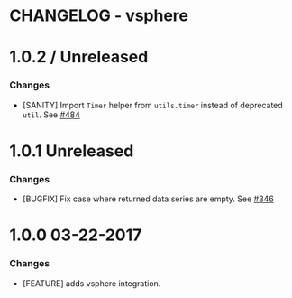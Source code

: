 # CHANGELOG - vsphere

1.0.2 / Unreleased
==================

### Changes

* [SANITY] Import `Timer` helper from `utils.timer` instead of deprecated `util`. See [#484][]

1.0.1 Unreleased
==================

### Changes

* [BUGFIX] Fix case where returned data series are empty. See [#346][]

1.0.0 03-22-2017
==================

### Changes

* [FEATURE] adds vsphere integration.

<!--- The following link definition list is generated by PimpMyChangelog --->
[#346]: https://github.com/DataDog/integrations-core/issues/346
[#484]: https://github.com/DataDog/integrations-core/issues/484
